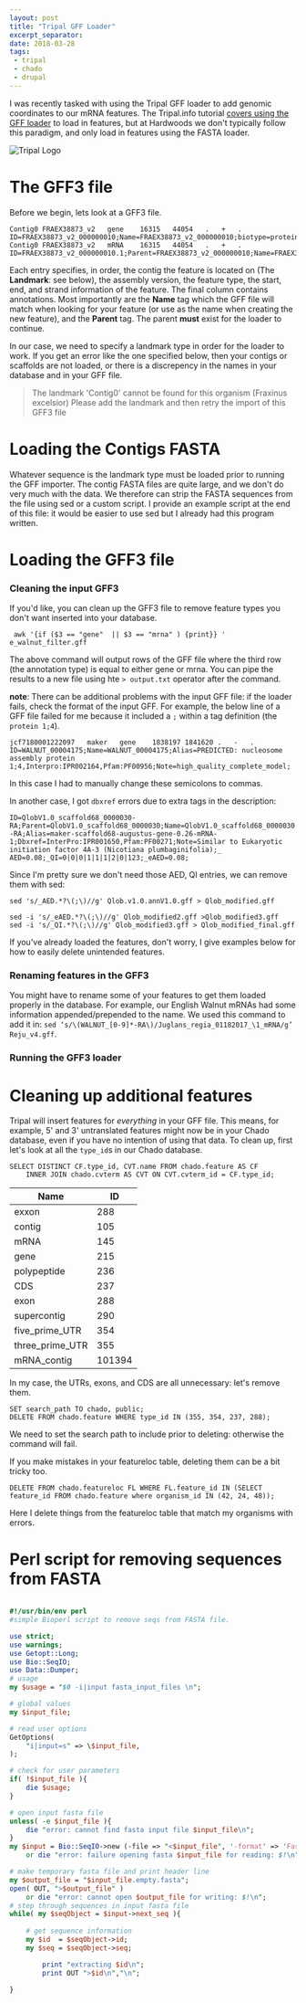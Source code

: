 ```yaml
---
layout: post
title: "Tripal GFF Loader"
excerpt_separator: 
date: 2018-03-28
tags: 
 - tripal
 - chado
 - drupal
---
```



I was recently tasked with using the Tripal GFF loader to add genomic coordinates to our mRNA features.  The Tripal.info tutorial [covers using the GFF loader](http://tripal.info/tutorials/v3.x/example-genomic-site/genomic-data) to load in features, but at Hardwoods we don't typically follow this paradigm, and only load in features using the FASTA loader.


![Tripal Logo](/gatsby_profile/img/TripalLogo_dark.png)




# The GFF3 file

Before we begin, lets look at a GFF3 file.


```
Contig0	FRAEX38873_v2	gene	16315	44054	.	+	.	ID=FRAEX38873_v2_000000010;Name=FRAEX38873_v2_000000010;biotype=protein_coding
Contig0	FRAEX38873_v2	mRNA	16315	44054	.	+	.	ID=FRAEX38873_v2_000000010.1;Parent=FRAEX38873_v2_000000010;Name=FRAEX38873_v2_000000010.1;biotype=protein_coding;AED=0.05
```

Each entry specifies, in order, the contig the feature is located on (The **Landmark**: see below), the assembly version, the feature type, the start, end, and strand information of the feature.  The final column contains annotations.  Most importantly are the **Name** tag which the GFF file will match when looking for your feature (or use as the name when creating the new feature), and the **Parent** tag.  The parent **must** exist for the loader to continue.  

In our case, we need to specify a landmark type in order for the loader to work.  If you get an error like the one specified below, then your contigs or scaffolds are not loaded, or there is a discrepency in the names in your database and in your GFF file.

>The landmark 'Contig0' cannot be found for this organism (Fraxinus excelsior) Please add the landmark and then retry the import of this GFF3 file


# Loading the Contigs FASTA

Whatever sequence is the landmark type must be loaded prior to running the GFF importer.  The contig FASTA files are quite large, and we don't do very much with the data.  We therefore can strip the FASTA sequences from the file using sed or a custom script.  I provide an example script at the end of this file: it would be easier to use sed but I already had this program written.


# Loading the GFF3 file

### Cleaning the input GFF3

If you'd like, you can clean up the GFF3 file to remove feature types you don't want inserted into your database.

```shell
 awk '{if ($3 == "gene"  || $3 == "mrna" ) {print}} ' e_walnut_filter.gff
```

The above command will output rows of the GFF file where the third row (the annotation type) is equal to either gene or mrna.  You can pipe the results to a new file using hte `> output.txt` operator after the command.
 

 **note**: There can be additional problems with the input GFF file: if the loader fails, check the format of the input GFF.  For example, the below line of a GFF file failed for me because it included a `;` within a tag definition (the `protein 1;4`).
 ```
 jcf7180001222097	maker	gene	1838197	1841620	.	-	.	ID=WALNUT_00004175;Name=WALNUT_00004175;Alias=PREDICTED: nucleosome assembly protein 1;4,Interpro:IPR002164,Pfam:PF00956;Note=high_quality_complete_model;
```
In this case I had to manually change these semicolons to commas.


In another case, I got `dbxref` errors due to extra tags in the description: 

`ID=QlobV1.0_scaffold68_0000030-RA;Parent=QlobV1.0_scaffold68_0000030;Name=QlobV1.0_scaffold68_0000030-RA;Alias=maker-scaffold68-augustus-gene-0.26-mRNA-1;Dbxref=InterPro:IPR001650,Pfam:PF00271;Note=Similar to Eukaryotic initiation factor 4A-3 (Nicotiana plumbaginifolia);_
AED=0.08;_QI=0|0|0|1|1|1|2|0|123;_eAED=0.08;`

Since I'm pretty sure we don't need those AED, QI entries, we can remove them with sed:

`sed 's/_AED.*?\(;\)//g' Qlob.v1.0.annV1.0.gff > Qlob_modified.gff`

`sed -i 's/_eAED.*?\(;\)//g' Qlob_modified2.gff >Qlob_modified3.gff `
`sed -i 's/_QI.*?\(;\)//g' Qlob_modified3.gff > Qlob_modified_final.gff`


If you've already loaded the features, don't worry, I give examples below for how to easily delete unintended features.


### Renaming features in the GFF3

You might have to rename some of your features to get them loaded properly in the database.  For example, our English Walnut mRNAs had some information appended/prepended to the name.  We used this command to add it in: `sed ‘s/\(WALNUT_[0-9]*-RA\)/Juglans_regia_01182017_\1_mRNA/g’ Reju_v4.gff`.

### Running the GFF3 loader


# Cleaning up additional features

Tripal will insert features for *everything* in your GFF file.  This means, for example, 5' and 3' untranslated features might now be in your Chado database, even if you have no intention of using that data.  To clean up, first let's look at all the `type_id`s in our Chado database.


```
SELECT DISTINCT CF.type_id, CVT.name FROM chado.feature AS CF
	INNER JOIN chado.cvterm AS CVT ON CVT.cvterm_id = CF.type_id;
```

|   Name         | ID |
|-----------------|-----|
| exxon                |288     |
| contig             |   105  |
| mRNA          |  145   |
| gene             | 215    |
| polypeptide            | 236    |
|  CDS            |  237   |
| exon             |   288  |
| supercontig            |  290   |
| five_prime_UTR             |  354   |
| three_prime_UTR     |  355   |
| mRNA_contig             |  101394   |

In my case, the UTRs, exons, and CDS are all unnecessary: let's remove them.


```
SET search_path TO chado, public;
DELETE FROM chado.feature WHERE type_id IN (355, 354, 237, 288);
```

We need to set the search path to include prior to deleting: otherwise the command will fail.

If you make mistakes in your featureloc table, deleting them can be a bit tricky too.

```
DELETE FROM chado.featureloc FL WHERE FL.feature_id IN (SELECT feature_id FROM chado.feature where organism_id IN (42, 24, 48));
```
Here I delete things from the featureloc table that match my organisms with errors.


# Perl script for removing sequences from FASTA

```perl

#!/usr/bin/env perl
#simple Bioperl script to remove seqs from FASTA file.

use strict;
use warnings;
use Getopt::Long;
use Bio::SeqIO;
use Data::Dumper;
# usage
my $usage = "$0 -i|input fasta_input_files \n";

# global values
my $input_file;

# read user options
GetOptions(
	"i|input=s" => \$input_file,
);

# check for user parameters
if( !$input_file ){
	die $usage;
}

# open input fasta file
unless( -e $input_file ){
	die "error: cannot find fasta input file $input_file\n";
}
my $input = Bio::SeqIO->new (-file => "<$input_file", '-format' => 'Fasta')
	or die "error: failure opening fasta $input_file for reading: $!\n";

# make temporary fasta file and print header line
my $output_file = "$input_file.empty.fasta";
open( OUT, ">$output_file" )
	or die "error: cannot open $output_file for writing: $!\n";
# step through sequences in input fasta file
while( my $seqObject = $input->next_seq ){
	
	# get sequence information
	my $id  = $seqObject->id;
	my $seq = $seqObject->seq;

		print "extracting $id\n";
		print OUT ">$id\n","\n";  	
	
}
```

